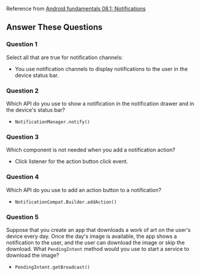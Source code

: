 Reference from [Android fundamentals 08.1: Notifications](https://codelabs.developers.google.com/codelabs/android-training-notifications/index.html?index=..%2F..%2Fandroid-training)

## Answer These Questions

### Question 1

Select all that are true for notification channels:

- You use notification channels to display notifications to the user in the device status bar.

### Question 2

Which API do you use to show a notification in the notification drawer and in the device's status bar?

- `NotificationManager.notify()`

### Question 3

Which component is not needed when you add a notification action?

- Click listener for the action button click event.

### Question 4

Which API do you use to add an action button to a notification?

- `NotificationCompat.Builder.addAction()`

### Question 5

Suppose that you create an app that downloads a work of art on the user's device every day. Once the day's image is available, the app shows a notification to the user, and the user can download the image or skip the download. What `PendingIntent` method would you use to start a service to download the image?

- `PendingIntent.getBroadcast()`
